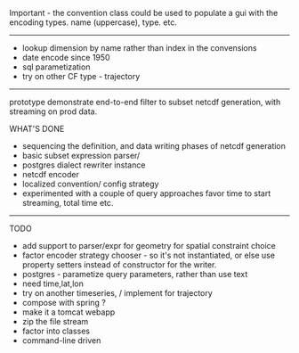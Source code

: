 
Important - the convention class could be used to populate a gui with the encoding types.
	name (uppercase), type. etc.
	
----

- lookup dimension by name rather than index in the convensions
- date encode since 1950
- sql parametization
- try on other CF type - trajectory 

----
prototype demonstrate end-to-end filter to subset netcdf generation, with streaming 
on prod data.

WHAT'S DONE
- sequencing the definition, and data writing phases of netcdf generation 
- basic subset expression parser/ 
- postgres dialect rewriter instance
- netcdf encoder
- localized convention/ config strategy
- experimented with a couple of query approaches favor time to start streaming, total time etc. 


---
TODO
- add support to parser/expr for geometry for spatial constraint choice
- factor encoder strategy chooser - so it's not instantiated, or else use property setters instead of constructor for the writer. 
- postgres - parametize query parameters, rather than use text
- need time,lat,lon
- try on another timeseries, / implement for trajectory
- compose with spring ?
- make it a tomcat webapp
- zip the file stream
- factor into classes
- command-line driven
